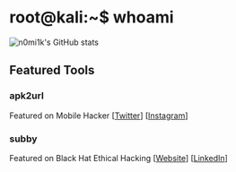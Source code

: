 # root@kali:~$ whoami
![n0mi1k's GitHub stats](https://github-readme-stats.vercel.app/api?username=n0mi1k&show_icons=true&theme=highcontrast&hide=prs&hide_rank=true)
## Featured Tools
### apk2url
Featured on Mobile Hacker [[Twitter](https://twitter.com/androidmalware2/status/1714582554555126067)] [[Instagram](https://www.instagram.com/mobile_hacker0/reel/Cyijqm9NDgF/)]

### subby
Featured on Black Hat Ethical Hacking [[Website](https://www.blackhatethicalhacking.com/tools/subby/)] [[LinkedIn](https://www.linkedin.com/feed/update/urn:li:activity:7131246193514274817?updateEntityUrn=urn%3Ali%3Afs_feedUpdate%3A%28V2%2Curn%3Ali%3Aactivity%3A7131246193514274817%29)]

